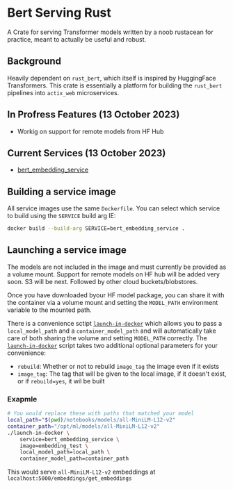 # Bert Serving Rust
A Crate for serving Transformer models written by a noob rustacean for practice, meant to actually be useful and robust.

## Background
Heavily dependent on `rust_bert`, which itself is inspired by HuggingFace Transformers. This crate is essentially a platform for building the `rust_bert` pipelines into `actix_web` microservices.

## In Profress Features (13 October 2023)
- Workig on support for remote models from HF Hub

## Current Services (13 October 2023)
- [bert_embedding_service](doc/bert_embedding_service.md)

## Building a service image
All service images use the same `Dockerfile`. You can select which service to build using the `SERVICE` build arg IE:
```sh
docker build --build-arg SERVICE=bert_embedding_service .
```

## Launching a service image
The models are not included in the image and must currently be provided as a volume mount. Support for remote models on HF hub will be added very soon. S3 will be next. Followed by other cloud buckets/blobstores.

Once you have downloaded byour HF model package, you can share it with the container via a volume mount and setting the `MODEL_PATH` environment variable to the mounted path.

There is a convenience sctipt [`launch-in-docker`](launch-in-docker) which allows you to pass a `local_model_path` and a `container_model_path` and will automatically take care of both sharing the volume and setting `MODEL_PATH` correctly. The [`launch-in-docker`](launch-in-docker) script takes two additional optional parameters for your convenience:
- `rebuild`: Whether or not to rebuild `image_tag` the image even if it exists
- `image_tag`: The tag that will be given to the local image, if it doesn't exist, or if `rebuild=yes`, it wil be built
### Exapmle
```sh
# You would replace these with paths that matched your model
local_path="$(pwd)/notebooks/models/all-MiniLM-L12-v2"
container_path="/opt/ml/models/all-MiniLM-L12-v2"
./launch-in-docker \
    service=bert_embedding_service \
    image=embedding_test \
    local_model_path=local_path \
    container_model_path=container_path
```
This would serve `all-MiniLM-L12-v2` embeddings at `localhost:5000/embeddings/get_embeddings`